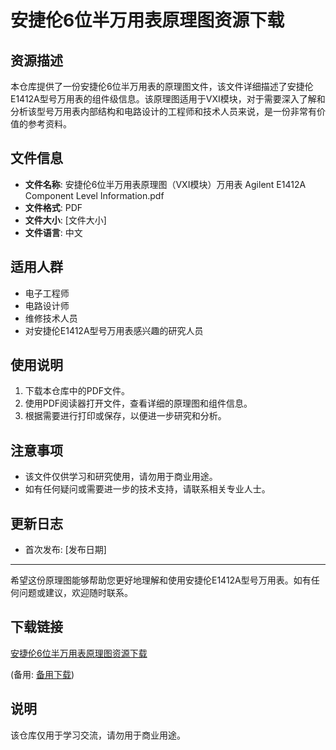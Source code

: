 # 安捷伦6位半万用表原理图资源下载

## 资源描述

本仓库提供了一份安捷伦6位半万用表的原理图文件，该文件详细描述了安捷伦E1412A型号万用表的组件级信息。该原理图适用于VXI模块，对于需要深入了解和分析该型号万用表内部结构和电路设计的工程师和技术人员来说，是一份非常有价值的参考资料。

## 文件信息

- **文件名称**: 安捷伦6位半万用表原理图（VXI模块）万用表 Agilent E1412A Component Level Information.pdf
- **文件格式**: PDF
- **文件大小**: [文件大小]
- **文件语言**: 中文

## 适用人群

- 电子工程师
- 电路设计师
- 维修技术人员
- 对安捷伦E1412A型号万用表感兴趣的研究人员

## 使用说明

1. 下载本仓库中的PDF文件。
2. 使用PDF阅读器打开文件，查看详细的原理图和组件信息。
3. 根据需要进行打印或保存，以便进一步研究和分析。

## 注意事项

- 该文件仅供学习和研究使用，请勿用于商业用途。
- 如有任何疑问或需要进一步的技术支持，请联系相关专业人士。

## 更新日志

- 首次发布: [发布日期]

---

希望这份原理图能够帮助您更好地理解和使用安捷伦E1412A型号万用表。如有任何问题或建议，欢迎随时联系。

## 下载链接
[安捷伦6位半万用表原理图资源下载](https://pan.quark.cn/s/d0f2628e541e) 

(备用: [备用下载](https://pan.baidu.com/s/1x0JvtOrCK9DfBs91uUyeTA?pwd=1234))

## 说明

该仓库仅用于学习交流，请勿用于商业用途。
